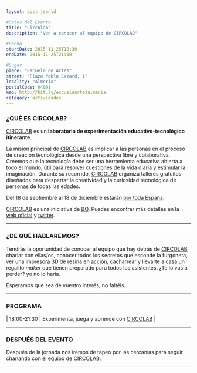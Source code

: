 ```yaml
---
layout: post-jsonld

#Datos del Evento
title: "Circolab"
description: "Ven a conocer al equipo de CIRCOLAB"

#Fecha
startDate: 2015-11-25T18:30
endDate: 2015-11-25T21:00

#Lugar
place: "Escuela de Artes"
street: "Plaza Pablo Cazard, 1"
locality: "Almería"
postalCode: 04001
map: http://bit.ly/escuelaartesalmeria
category: actividades
---
```


### ¿QUÉ ES CIRCOLAB?

[CIRCOLAB][1] es un **laboratorio de experimentación educativo-tecnológico itinerante**. 

La misión principal de [CIRCOLAB][1] es implicar a las personas en el proceso de creación tecnológica desde una perspectiva libre y colaborativa. Creemos que la tecnología debe ser una herramienta educativa abierta a todo el mundo, útil para resolver cuestiones de la vida diaria y estimular la imaginación. Durante su recorrido, [CIRCOLAB][1] organiza talleres gratuitos diseñados para despertar la creatividad y la curiosidad tecnológica de personas de todas las edades. 

Del 18 de septiembre al 18 de diciembre estarán [por toda España][2].

[CIRCOLAB][1] es una iniciativa de [BQ][3]. Puedes encontrar más detalles en la [web oficial][1] y [twitter][4].

---

### ¿DE QUÉ HABLAREMOS?

Tendrás la oportunidad de conocer al equipo que hay detrás de [CIRCOLAB][2], charlar con ellas/os, conocer todos los secretos que esconde la furgoneta, ver una impresora 3D de resina en acción, cacharrear y llevarte a casa un regalito *maker* que tienen preparado para todos los asistentes. ¿Te lo vas a perder? yo no lo haría.

Esperamos que sea de vuestro interés, no faltéis.

---

### PROGRAMA

| 18:00-21:30   | Experimenta, juega y aprende con [CIRCOLAB][1] |

---

### DESPUÉS DEL EVENTO

Después de la jornada nos iremos de tapeo por las cercanías para seguir charlando con el equipo de [CIRCOLAB][1].

---

[1]: http://www.circolab.org
[2]: http://www.circolab.org/tour/
[3]: http://www.bq.com/es/
[4]: https://twitter.com/cir_co_lab